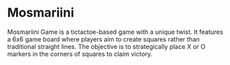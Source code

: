 # Mosmariini
Mosmariini Game is a tictactoe-based game with a unique twist. It features a 6x6 game board where players aim to create squares rather than traditional straight lines. The objective is to strategically place X or O markers in the corners of squares to claim victory.
